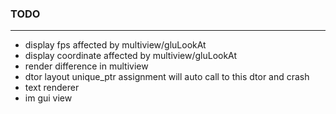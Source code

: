 ### TODO ###

---

- display fps affected by multiview/gluLookAt
- display coordinate affected by multiview/gluLookAt
- render difference in multiview
- dtor layout unique_ptr assignment will auto call to this dtor and crash
- text renderer
- im gui view